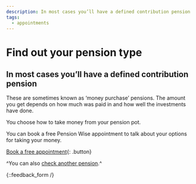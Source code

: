 ```yaml
---
description: In most cases you’ll have a defined contribution pension
tags:
  - appointments
---
```


# Find out your pension type

## In most cases you’ll have a defined contribution pension

These are sometimes known as ‘money purchase’ pensions. The amount you get depends on how much was paid in and how well the investments have done.

You choose how to take money from your pension pot. 

You can book a free Pension Wise appointment to talk about your options for taking your money.

[Book a free appointment](/appointments){: .button}

^You can also [check another pension](/pension-type-tool).^

{::feedback_form /}
